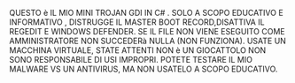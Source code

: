 QUESTO è IL MIO MINI TROJAN GDI IN C# . SOLO A SCOPO EDUCATIVO E INFORMATIVO , DISTRUGGE IL MASTER BOOT RECORD,DISATTIVA IL REGEDIT E WINDOWS DEFENDER. 
SE IL FILE NON VIENE ESEGUITO COME AMMINISTRATORE NON SUCCEDERà NULLA (NON FUNZIONA).
USATE UN MACCHINA VIRTUALE, STATE ATTENTI NON è UN GIOCATTOLO NON SONO RESPONSABILE DI USI IMPROPRI.
POTETE TESTARE IL MIO MALWARE VS UN ANTIVIRUS, MA NON USATELO A SCOPO EDUCATIVO.
